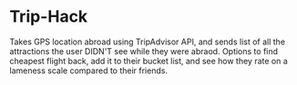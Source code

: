 # Trip-Hack
Takes GPS location abroad using TripAdvisor API, and sends list of all the attractions the user DIDN'T see while they were abraod. Options to find cheapest flight back, add it to their bucket list, and see how they rate on a lameness scale compared to their friends.
